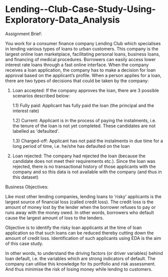 # Lending--Club-Case-Study-Using-Exploratory-Data_Analysis

Assignment Brief:


You work for a consumer finance company Lending Club which specialises in lending various types of loans to urban customers. This company is the largest online loan marketplace, facilitating personal loans, business loans, and financing of medical procedures. Borrowers can easily access lower interest rate loans through a fast online interface. When the company receives a loan application, the company has to make a decision for loan approval based on the applicant’s profile. When a person applies for a loan, there are two types of decisions that could be taken by the company:


  1) Loan accepted: If the company approves the loan, there are 3 possible scenarios described below:
  
       1.1) Fully paid: Applicant has fully paid the loan (the principal and the interest rate)

       1.2) Current: Applicant is in the process of paying the instalments, i.e. the tenure of the loan is not yet completed. These candidates are not                   labelled as 'defaulted'.

       1.3) Charged-off: Applicant has not paid the instalments in due time for a long period of time, i.e. he/she has defaulted on the loan

  2) Loan rejected: The company had rejected the loan (because the candidate does not meet their requirements etc.). Since the loan was rejected, there is no transactional history of those applicants with the company and so this data is not available with the company (and thus in this dataset)

Business Objectives:


Like most other lending companies, lending loans to ‘risky’ applicants is the largest source of financial loss (called credit loss). The credit loss is the amount of money lost by the lender when the borrower refuses to pay or runs away with the money owed. In other words, borrowers who default cause the largest amount of loss to the lenders.

Objective is to identify the risky loan applicants at the time of loan application so that such loans can be reduced thereby cutting down the amount of credit loss. Identification of such applicants using EDA is the aim of this case study.

In other words, to understand the driving factors (or driver variables) behind loan default, i.e. the variables which are strong indicators of default. The company can utilise this knowledge for its portfolio and risk assessment. And thus minimise the risk of losing money while lending to customers.
